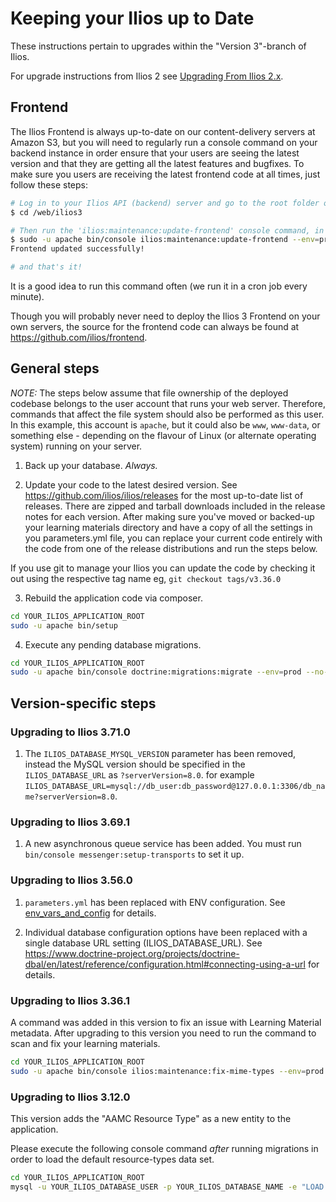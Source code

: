 # Keeping your Ilios up to Date

These instructions pertain to upgrades within the "Version 3"-branch of Ilios.

For upgrade instructions from Ilios 2 see [Upgrading From Ilios 2.x](upgrade_ilios_2_to_3.md).

## Frontend
The Ilios Frontend is always up-to-date on our content-delivery servers at Amazon S3, but you will need to regularly run a console command on your backend instance in order ensure that your users are seeing the latest version and that they are getting all the latest features and bugfixes. To make sure you users are receiving the latest frontend code at all times, just follow these steps:

```bash
# Log in to your Ilios API (backend) server and go to the root folder of your Ilios application ('/web/ilios3' for this example)
$ cd /web/ilios3

# Then run the 'ilios:maintenance:update-frontend' console command, in the context of your the user that runs your webservices (eg. 'apache')
$ sudo -u apache bin/console ilios:maintenance:update-frontend --env=prod
Frontend updated successfully!

# and that's it!
```
It is a good idea to run this command often (we run it in a cron job every minute).

Though you will probably never need to deploy the Ilios 3 Frontend on your own servers, the source for the frontend code can always be found at https://github.com/ilios/frontend.

## General steps

_NOTE:_ The steps below assume that file ownership of the deployed codebase belongs to the user account that
 runs your web server. Therefore, commands that affect the file system should also be performed as this user.
 In this example, this account is `apache`, but it could also be `www`, `www-data`, or something else - depending on the
 flavour of Linux (or alternate operating system) running on your server.

1. Back up your database. _Always._

2. Update your code to the latest desired version.  See https://github.com/ilios/ilios/releases for the most up-to-date list of releases.  There are zipped and tarball downloads included in the release notes for each version.  After making sure you've moved or backed-up your learning materials directory and have a copy of all the settings in you parameters.yml file, you can replace your current code entirely with the code from one of the release distributions and run the steps below.

If you use git to manage your Ilios you can update the code by checking it out using the respective tag name eg, `git checkout tags/v3.36.0`

3. Rebuild the application code via composer.

 ```bash
cd YOUR_ILIOS_APPLICATION_ROOT
sudo -u apache bin/setup
```

4. Execute any pending database migrations.

 ```bash
cd YOUR_ILIOS_APPLICATION_ROOT
sudo -u apache bin/console doctrine:migrations:migrate --env=prod --no-interaction
```

## Version-specific steps

### Upgrading to Ilios 3.71.0

1. The `ILIOS_DATABASE_MYSQL_VERSION` parameter has been removed, instead the MySQL version should be specified in the `ILIOS_DATABASE_URL`
as `?serverVersion=8.0`. for example 
`ILIOS_DATABASE_URL=mysql://db_user:db_password@127.0.0.1:3306/db_name?serverVersion=8.0`.

### Upgrading to Ilios 3.69.1

1. A new asynchronous queue service has been added. You must run `bin/console messenger:setup-transports` to set it up.

### Upgrading to Ilios 3.56.0

1. `parameters.yml` has been replaced with ENV configuration. See [env_vars_and_config](env_vars_and_config) for details.

2. Individual database configuration options have been replaced with a single database URL setting (ILIOS_DATABASE_URL). See https://www.doctrine-project.org/projects/doctrine-dbal/en/latest/reference/configuration.html#connecting-using-a-url for details.

### Upgrading to Ilios 3.36.1

A command was added in this version to fix an issue with Learning
Material metadata. After upgrading to this version you need
to run the command to scan and fix your learning materials.

```bash
cd YOUR_ILIOS_APPLICATION_ROOT
sudo -u apache bin/console ilios:maintenance:fix-mime-types --env=prod
```

### Upgrading to Ilios 3.12.0

This version adds the "AAMC Resource Type" as a new entity to the application.

Please execute the following console command _after_ running migrations 
in order to load the default resource-types data set.

```bash
cd YOUR_ILIOS_APPLICATION_ROOT
mysql -u YOUR_ILIOS_DATABASE_USER -p YOUR_ILIOS_DATABASE_NAME -e "LOAD DATA LOCAL INFILE './config/dataimport/aamc_resource_type.csv' INTO TABLE aamc_resource_type FIELDS TERMINATED BY ',' ENCLOSED BY '\"' LINES TERMINATED BY '\n' IGNORE 1 ROWS"
```
